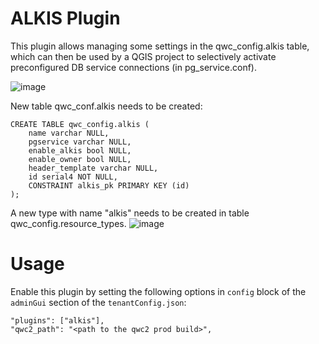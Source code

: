 ALKIS Plugin
============

This plugin allows managing some settings in the qwc_config.alkis table, which can then be used by a QGIS project to selectively activate preconfigured DB service connections (in pg_service.conf).

![image](https://github.com/qwc-services/qwc-admin-gui/assets/8257055/fc41a58f-b777-46c6-8eec-55efd83193ab)

New table qwc_conf.alkis needs to be created:

```
CREATE TABLE qwc_config.alkis (
	name varchar NULL,
	pgservice varchar NULL,
	enable_alkis bool NULL,
	enable_owner bool NULL,
	header_template varchar NULL,
	id serial4 NOT NULL,
	CONSTRAINT alkis_pk PRIMARY KEY (id)
);
```

A new type with name "alkis" needs to be created in table qwc_config.resource_types.
![image](https://github.com/w0pr/qwc-admin-gui/assets/8257055/dcede457-99e4-4c07-934d-9027781c0561)


Usage
=====

Enable this plugin by setting the following options in `config` block of the `adminGui` section of the `tenantConfig.json`:

    "plugins": ["alkis"],
    "qwc2_path": "<path to the qwc2 prod build>",
   
